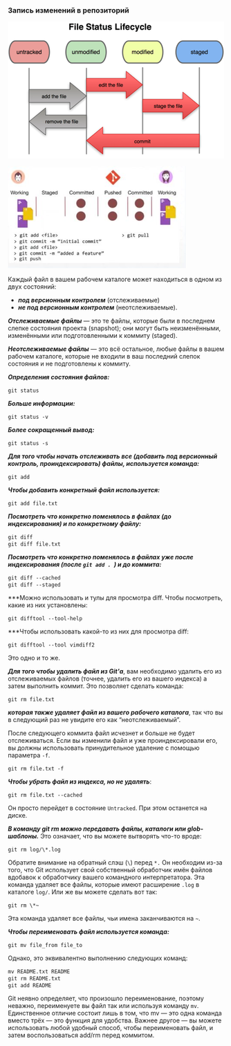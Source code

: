   ### Запись изменений в репозиторий
  
  ![file_status_lifecycle](pic/file_status_lifecycle.png)
  
  ![file_status_lifecycle](pic/3.JPG)
  
Каждый файл в вашем рабочем каталоге может находиться в одном из двух состояний: 
- ***под версионным контролем*** (отслеживаемые) 
- ***не под версионным контролем*** (неотслеживаемые). 

***Отслеживаемые файлы*** — это те файлы, которые были в последнем слепке состояния проекта (snapshot); они могут быть неизменёнными, изменёнными или подготовленными к коммиту (staged). 

***Неотслеживаемые файлы*** — это всё остальное, любые файлы в вашем рабочем каталоге, которые не входили в ваш последний слепок состояния и не подготовлены к коммиту. 

***Определения состояния файлов:***
```
git status
```
***Больше информации:***
```
git status -v
```
***Более сокращенный вывод:***
```
git status -s
```
***Для того чтобы начать отслеживать все (добавить под версионный контроль, проиндексировать) файлы, используется команда:***
```
git add
```
***Чтобы добавить конкретный файл используется:***
```
git add file.txt
```

***Посмотреть что конкретно поменялось в файлах (до индексирования) и по конкретному файлу:***
```
git diff
git diff file.txt
```

***Посмотреть что конкретно поменялось в файлах уже после индексирования (после `git add . `) и до коммита:***
```
git diff --cached
git diff --staged
```
***Можно использовать и тулы для просмотра diff. Чтобы посмотреть, какие из них установлены:
```
git difftool --tool-help
```
***Чтобы использовать какой-то из них для просмотра diff:
```
git difftool --tool vimdiff2
```
Это одно и то же.

***Для того чтобы удалить файл из Git'а***, вам необходимо удалить его из отслеживаемых файлов (точнее, удалить его из вашего индекса) а затем выполнить коммит. Это позволяет сделать команда:
```
git rm file.txt
```
***которая также удаляет файл из вашего рабочего каталога***, так что вы в следующий раз не увидите его как “неотслеживаемый”.

После следующего коммита файл исчезнет и больше не будет отслеживаться. Если вы изменили файл и уже проиндексировали его, вы должны использовать принудительное удаление с помощью параметра `-f`.
```
git rm file.txt -f
```

***Чтобы убрать файл из индекса, но не удалять***:
```
git rm file.txt --cached
```
Он просто перейдет в состояние `Untracked`. При этом останется на диске.

***В команду git rm можно передавать файлы, каталоги или glob-шаблоны.*** Это означает, что вы можете вытворять что-то вроде:
```
git rm log/\*.log
```
Обратите внимание на обратный слэш (`\`) перед `*.` Он необходим из-за того, что Git использует свой собственный обработчик имён файлов вдобавок к обработчику вашего командного интерпретатора. Эта команда удаляет все файлы, которые имеют расширение `.log` в каталоге `log/`. Или же вы можете сделать вот так:
```
git rm \*~
```
Эта команда удаляет все файлы, чьи имена заканчиваются на `~`.

***Чтобы переименовать файл используется команда:***
```
git mv file_from file_to
```
Однако, это эквивалентно выполнению следующих команд:
```
mv README.txt README
git rm README.txt
git add README
```

Git неявно определяет, что произошло переименование, поэтому неважно, переименуете вы файл так или используя команду `mv`. Единственное отличие состоит лишь в том, что mv — это одна команда вместо трёх — это функция для удобства. Важнее другое — вы можете использовать любой удобный способ, чтобы переименовать файл, и затем воспользоваться add/rm перед коммитом.
